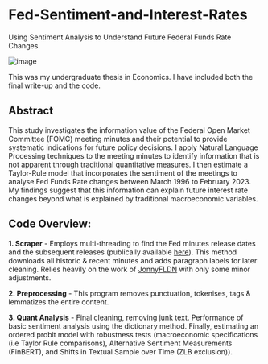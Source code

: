 # Fed-Sentiment-and-Interest-Rates
Using Sentiment Analysis to Understand Future Federal Funds Rate Changes. 

![image](https://github.com/CSomers3/Fed-Sentiment-and-Interest-Rates/assets/88598207/aa932fd7-1ebc-44d0-9423-7ff030cb4aa6)

This was my undergraduate thesis in Economics. I have included both the final write-up and the code.

## Abstract

This study investigates the information value of the Federal Open Market Committee (FOMC)
meeting minutes and their potential to provide systematic indications for future policy decisions.
I apply Natural Language Processing techniques to the meeting minutes to identify information
that is not apparent through traditional quantitative measures. I then estimate a Taylor-Rule
model that incorporates the sentiment of the meetings to analyse Fed Funds Rate changes
between March 1996 to February 2023. My findings suggest that this information can explain
future interest rate changes beyond what is explained by traditional macroeconomic variables. 

## Code Overview:

**1. Scraper** - Employs multi-threading to find the Fed minutes release dates and the subsequent releases (publically available [here](https://www.federalreserve.gov/monetarypolicy/fomc_historical_year.htm)). This method downloads all historic & recent minutes and adds paragraph labels for later cleaning. Relies heavily on the work of [JonnyFLDN](https://github.com/JonnyFLDN) with only some minor adjustments.

**2. Preprocessing** - This program removes punctuation, tokenises, tags & lemmatizes the entire content. 

**3. Quant Analysis** - Final cleaning, removing junk text. Performance of basic sentiment analysis using the dictionary method. Finally, estimating an ordered probit model with robustness tests (macroeconomic specifications (i.e Taylor Rule comparisons), Alternative Sentiment Measurements (FinBERT), and Shifts in Textual Sample over Time (ZLB exclusion)). 
